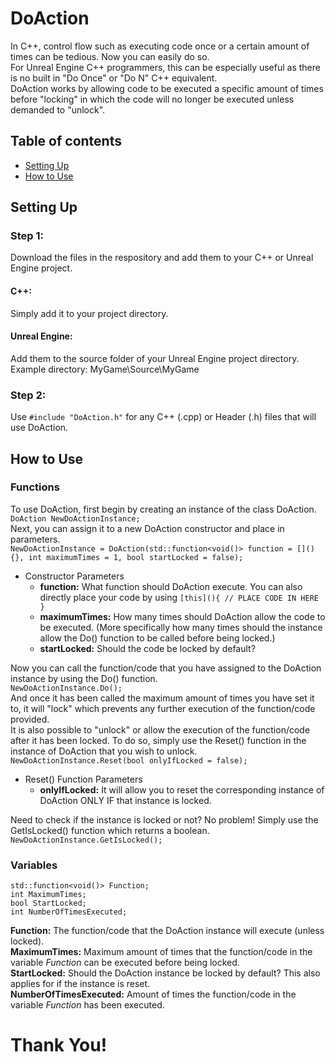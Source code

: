 # DoAction
In C++, control flow such as executing code once or a certain amount of times can be tedious. Now you can easily do so.  
For Unreal Engine C++ programmers, this can be especially useful as there is no built in "Do Once" or "Do N" C++ equivalent.  
DoAction works by allowing code to be executed a specific amount of times before "locking" in which the code will no longer be executed unless demanded to "unlock".  

## Table of contents
* [Setting Up](#SettingUp)
* [How to Use](#HowtoUse)

## Setting Up
### Step 1:
Download the files in the respository and add them to your C++ or Unreal Engine project.  
#### C++:
Simply add it to your project directory.  
#### Unreal Engine:
Add them to the source folder of your Unreal Engine project directory.  
Example directory: MyGame\Source\MyGame
### Step 2:
Use ```#include "DoAction.h"``` for any C++ (.cpp) or Header (.h) files that will use DoAction.  

## How to Use
### Functions
To use DoAction, first begin by creating an instance of the class DoAction.  
```DoAction NewDoActionInstance;```  
Next, you can assign it to a new DoAction constructor and place in parameters.  
```NewDoActionInstance = DoAction(std::function<void()> function = [](){}, int maximumTimes = 1, bool startLocked = false);```  
- Constructor Parameters  
  - **function:** What function should DoAction execute. You can also directly place your code by using ```[this](){ // PLACE CODE IN HERE }```  
  - **maximumTimes:** How many times should DoAction allow the code to be executed. (More specifically how many times should the instance allow the Do() function to be called before being locked.)  
  - **startLocked:** Should the code be locked by default?  

Now you can call the function/code that you have assigned to the DoAction instance by using the Do() function.    
```NewDoActionInstance.Do();```    
And once it has been called the maximum amount of times you have set it to, it will "lock" which prevents any further execution of the function/code provided.    
It is also possible to "unlock" or allow the execution of the function/code after it has been locked. To do so, simply use the Reset() function in the instance of DoAction that you wish to unlock.   
```NewDoActionInstance.Reset(bool onlyIfLocked = false);```    
- Reset() Function Parameters  
  - **onlyIfLocked:** It will allow you to reset the corresponding instance of DoAction ONLY IF that instance is locked.  

Need to check if the instance is locked or not? No problem! Simply use the GetIsLocked() function which returns a boolean.  
```NewDoActionInstance.GetIsLocked();```    

### Variables  
```
std::function<void()> Function;  
int MaximumTimes;  
bool StartLocked;  
int NumberOfTimesExecuted;  
```

**Function:** The function/code that the DoAction instance will execute (unless locked).  
**MaximumTimes:** Maximum amount of times that the function/code in the variable _Function_ can be executed before being locked.  
**StartLocked:** Should the DoAction instance be locked by default? This also applies for if the instance is reset.  
**NumberOfTimesExecuted:** Amount of times the function/code in the variable _Function_ has been executed.  

# Thank You!
